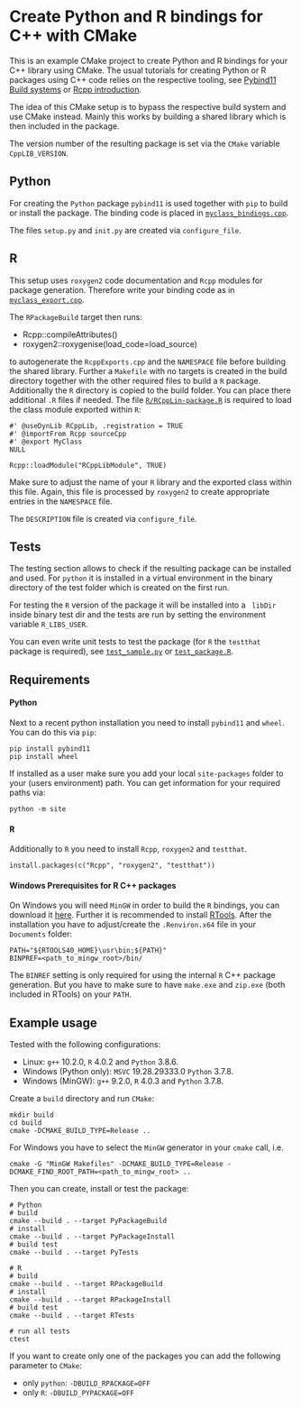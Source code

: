 Create Python and R bindings for C++ with CMake
===============================================

This is an example CMake project to create Python and R bindings for your
C++ library using CMake. The usual tutorials for creating Python or R 
packages using C++ code relies on the respective tooling, see 
[Pybind11 Build systems](https://pybind11.readthedocs.io/en/stable/compiling.html "Python")
or [Rcpp introduction](https://cran.r-project.org/web/packages/Rcpp/vignettes/Rcpp-introduction.pdf "R").

The idea of this CMake setup is to bypass the respective build system and use CMake instead.
Mainly this works by building a shared library which is then included in the package.

The version number of the resulting package is set via the `CMake` variable `CppLIB_VERSION`.

Python
------

For creating the `Python` package `pybind11` is used together with `pip` to build or install the package. The binding 
code is placed in [`myclass_bindings.cpp`](src/Python/myclass_bindings.cpp).

The files `setup.py` and `init.py` are created via `configure_file`.

R
-

This setup uses `roxygen2` code documentation and `Rcpp` modules for package generation. Therefore
write your binding code as in [`myclass_export.cpp`](src/RPackage/src/myclass_export.cpp).

The `RPackageBuild` target then runs:
* Rcpp::compileAttributes()
* roxygen2::roxygenise(load_code=load_source)

to autogenerate the `RcppExports.cpp` and the `NAMESPACE` file before building the shared library. Further a `Makefile`
with no targets is created in the build directory together with the other required files to build a `R` package. 
Additionally the `R` directory is copied to the build folder. You can place there additional `.R` files if needed.
The file [`R/RCppLin-package.R`](src/RPackage/R/RCppLib-package.R) is required to load the class module exported within
`R`:
 
```
#' @useDynLib RCppLib, .registration = TRUE
#' @importFrom Rcpp sourceCpp
#' @export MyClass
NULL

Rcpp::loadModule("RCppLibModule", TRUE)
```

Make sure to adjust the name of your `R` library and the exported class within this file. Again, this file is processed
 by `roxygen2` to create appropriate entries in the `NAMESPACE` file. 

The `DESCRIPTION` file is created via `configure_file`.

Tests
-----

The testing section allows to check if the resulting package can be installed and used. For `python` it is installed in
a virtual environment in the binary directory of the test folder which is created on the first run.

For testing the `R` version of the package it will be installed into a ` libDir` inside binary test dir and the tests
are run by setting the environment variable `R_LIBS_USER`.

You can even write unit tests to test the package (for `R` the `testthat` package is required), see 
[`test_sample.py`](tests/Python/test_sample.py) or [`test_package.R`](tests/R/test_package.R).


Requirements
------------

#### Python
Next to a recent python installation you need to install `pybind11` and `wheel`. You can do this via `pip`:
```shell script
pip install pybind11
pip install wheel
```
If installed as a user make sure you add your local `site-packages` folder to your (users environment) path. 
You can get information for your required paths via:
```shell script
python -m site
```
#### R
Additionally to `R` you need to install `Rcpp`, `roxygen2` and `testthat`.

```
install.packages(c("Rcpp", "roxygen2", "testthat"))
```

#### Windows Prerequisites for R C++ packages

On Windows you will need `MinGW` in order to build the `R` bindings, you can download it 
[here](https://nuwen.net/mingw.html). Further it is recommended to install [RTools](https://cran.r-project.org/bin/windows/Rtools/rtools40-x86_64.exe).
After the installation you have to adjust/create the `.Renviron.x64` file in your `Documents` folder:
```
PATH="${RTOOLS40_HOME}\usr\bin;${PATH}"
BINPREF=<path_to_mingw_root>/bin/
```

The `BINREF` setting is only required for using the internal `R` C++ package generation. But you have to make sure
to have `make.exe` and `zip.exe` (both included in RTools) on your `PATH`.

Example usage
-------------

Tested with the following configurations:
* Linux: `g++` 10.2.0, `R` 4.0.2 and `Python` 3.8.6.
* Windows (Python only): `MSVC` 19.28.29333.0 `Python` 3.7.8.
* Windows (MinGW): `g++` 9.2.0, `R` 4.0.3 and `Python` 3.7.8.

Create a `build` directory and run `CMake`:

```shell script
mkdir build
cd build
cmake -DCMAKE_BUILD_TYPE=Release ..
```

For Windows you have to select the `MinGW` generator in your `cmake` call, i.e.
```shell script
cmake -G "MinGW Makefiles" -DCMAKE_BUILD_TYPE=Release -DCMAKE_FIND_ROOT_PATH=<path_to_mingw_root> ..
```

Then you can create, install or test the package:

```shell script
# Python
# build
cmake --build . --target PyPackageBuild
# install
cmake --build . --target PyPackageInstall
# build test
cmake --build . --target PyTests

# R
# build
cmake --build . --target RPackageBuild
# install
cmake --build . --target RPackageInstall
# build test
cmake --build . --target RTests

# run all tests
ctest
```

If you want to create only one of the packages you can add the following parameter to `CMake`:
* only `python`: `-DBUILD_RPACKAGE=OFF`
* only `R`: `-DBUILD_PYPACKAGE=OFF`

